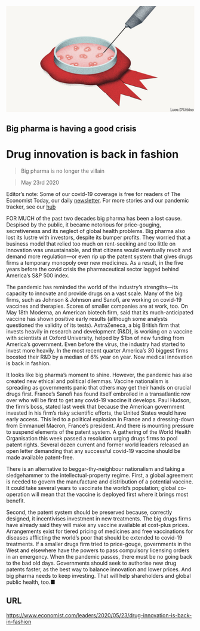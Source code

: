 ![](./images/20200523_LDD003_0.jpg)

## Big pharma is having a good crisis

# Drug innovation is back in fashion

> Big pharma is no longer the villain

> May 23rd 2020

Editor’s note: Some of our covid-19 coverage is free for readers of The Economist Today, our daily [newsletter](https://www.economist.com/https://my.economist.com/user#newsletter). For more stories and our pandemic tracker, see our [hub](https://www.economist.com//news/2020/03/11/the-economists-coverage-of-the-coronavirus)

FOR MUCH of the past two decades big pharma has been a lost cause. Despised by the public, it became notorious for price-gouging, secretiveness and its neglect of global health problems. Big pharma also lost its lustre with investors, despite its bumper profits. They worried that a business model that relied too much on rent-seeking and too little on innovation was unsustainable, and that citizens would eventually revolt and demand more regulation—or even rip up the patent system that gives drugs firms a temporary monopoly over new medicines. As a result, in the five years before the covid crisis the pharmaceutical sector lagged behind America’s S&P 500 index.

The pandemic has reminded the world of the industry’s strengths—its capacity to innovate and provide drugs on a vast scale. Many of the big firms, such as Johnson & Johnson and Sanofi, are working on covid-19 vaccines and therapies. Scores of smaller companies are at work, too. On May 18th Moderna, an American biotech firm, said that its much-anticipated vaccine has shown positive early results (although some analysts questioned the validity of its tests). AstraZeneca, a big British firm that invests heavily in research and development (R&D), is working on a vaccine with scientists at Oxford University, helped by $1bn of new funding from America’s government. Even before the virus, the industry had started to invest more heavily. In the most recent quarter America’s 30 biggest firms boosted their R&D by a median of 6% year on year. Now medical innovation is back in fashion.

It looks like big pharma’s moment to shine. However, the pandemic has also created new ethical and political dilemmas. Vaccine nationalism is spreading as governments panic that others may get their hands on crucial drugs first. France’s Sanofi has found itself embroiled in a transatlantic row over who will be first to get any covid-19 vaccine it develops. Paul Hudson, the firm’s boss, stated last week that because the American government invested in his firm’s risky scientific efforts, the United States would have early access. This led to a political explosion in France and a dressing-down from Emmanuel Macron, France’s president. And there is mounting pressure to suspend elements of the patent system. A gathering of the World Health Organisation this week passed a resolution urging drugs firms to pool patent rights. Several dozen current and former world leaders released an open letter demanding that any successful covid-19 vaccine should be made available patent-free.

There is an alternative to beggar-thy-neighbour nationalism and taking a sledgehammer to the intellectual-property regime. First, a global agreement is needed to govern the manufacture and distribution of a potential vaccine. It could take several years to vaccinate the world’s population; global co-operation will mean that the vaccine is deployed first where it brings most benefit.

Second, the patent system should be preserved because, correctly designed, it incentivises investment in new treatments. The big drugs firms have already said they will make any vaccine available at cost-plus prices. Arrangements exist for tiered pricing of medicines and free vaccinations for diseases afflicting the world’s poor that should be extended to covid-19 treatments. If a smaller drugs firm tried to price-gouge, governments in the West and elsewhere have the powers to pass compulsory licensing orders in an emergency. When the pandemic passes, there must be no going back to the bad old days. Governments should seek to authorise new drug patents faster, as the best way to balance innovation and lower prices. And big pharma needs to keep investing. That will help shareholders and global public health, too.■

## URL

https://www.economist.com/leaders/2020/05/23/drug-innovation-is-back-in-fashion
